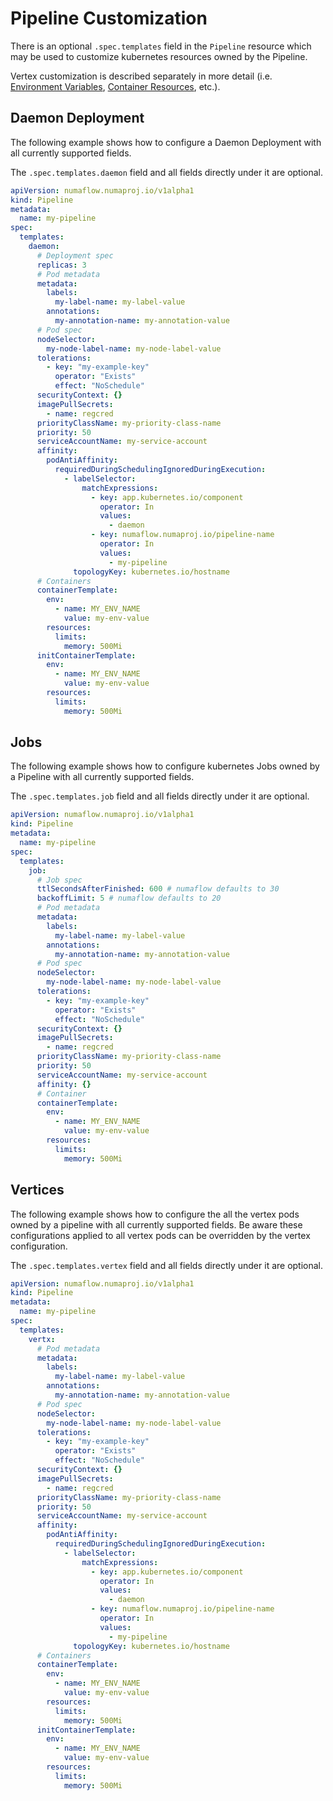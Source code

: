 # Pipeline Customization

There is an optional `.spec.templates` field in the `Pipeline` resource which may be used to customize kubernetes resources owned by the Pipeline.

Vertex customization is described separately in more detail (i.e. [Environment Variables](environment-variables.md), [Container Resources](container-resources.md), etc.).

## Daemon Deployment

The following example shows how to configure a Daemon Deployment with all currently supported fields.

The `.spec.templates.daemon` field and all fields directly under it are optional.

```yaml
apiVersion: numaflow.numaproj.io/v1alpha1
kind: Pipeline
metadata:
  name: my-pipeline
spec:
  templates:
    daemon:
      # Deployment spec
      replicas: 3
      # Pod metadata
      metadata:
        labels:
          my-label-name: my-label-value
        annotations:
          my-annotation-name: my-annotation-value
      # Pod spec
      nodeSelector:
        my-node-label-name: my-node-label-value
      tolerations:
        - key: "my-example-key"
          operator: "Exists"
          effect: "NoSchedule"
      securityContext: {}
      imagePullSecrets:
        - name: regcred
      priorityClassName: my-priority-class-name
      priority: 50
      serviceAccountName: my-service-account
      affinity:
        podAntiAffinity:
          requiredDuringSchedulingIgnoredDuringExecution:
            - labelSelector:
                matchExpressions:
                  - key: app.kubernetes.io/component
                    operator: In
                    values:
                      - daemon
                  - key: numaflow.numaproj.io/pipeline-name
                    operator: In
                    values:
                      - my-pipeline
              topologyKey: kubernetes.io/hostname
      # Containers
      containerTemplate:
        env:
          - name: MY_ENV_NAME
            value: my-env-value
        resources:
          limits:
            memory: 500Mi
      initContainerTemplate:
        env:
          - name: MY_ENV_NAME
            value: my-env-value
        resources:
          limits:
            memory: 500Mi
```

## Jobs

The following example shows how to configure kubernetes Jobs owned by a Pipeline with all currently supported fields.

The `.spec.templates.job` field and all fields directly under it are optional.

```yaml
apiVersion: numaflow.numaproj.io/v1alpha1
kind: Pipeline
metadata:
  name: my-pipeline
spec:
  templates:
    job:
      # Job spec
      ttlSecondsAfterFinished: 600 # numaflow defaults to 30
      backoffLimit: 5 # numaflow defaults to 20
      # Pod metadata
      metadata:
        labels:
          my-label-name: my-label-value
        annotations:
          my-annotation-name: my-annotation-value
      # Pod spec
      nodeSelector:
        my-node-label-name: my-node-label-value
      tolerations:
        - key: "my-example-key"
          operator: "Exists"
          effect: "NoSchedule"
      securityContext: {}
      imagePullSecrets:
        - name: regcred
      priorityClassName: my-priority-class-name
      priority: 50
      serviceAccountName: my-service-account
      affinity: {}
      # Container
      containerTemplate:
        env:
          - name: MY_ENV_NAME
            value: my-env-value
        resources:
          limits:
            memory: 500Mi
```

## Vertices

The following example shows how to configure the all the vertex pods owned by a pipeline with all currently supported fields. Be aware these configurations applied to all vertex pods can be overridden by the vertex configuration.

The `.spec.templates.vertex` field and all fields directly under it are optional.

```yaml
apiVersion: numaflow.numaproj.io/v1alpha1
kind: Pipeline
metadata:
  name: my-pipeline
spec:
  templates:
    vertx:
      # Pod metadata
      metadata:
        labels:
          my-label-name: my-label-value
        annotations:
          my-annotation-name: my-annotation-value
      # Pod spec
      nodeSelector:
        my-node-label-name: my-node-label-value
      tolerations:
        - key: "my-example-key"
          operator: "Exists"
          effect: "NoSchedule"
      securityContext: {}
      imagePullSecrets:
        - name: regcred
      priorityClassName: my-priority-class-name
      priority: 50
      serviceAccountName: my-service-account
      affinity:
        podAntiAffinity:
          requiredDuringSchedulingIgnoredDuringExecution:
            - labelSelector:
                matchExpressions:
                  - key: app.kubernetes.io/component
                    operator: In
                    values:
                      - daemon
                  - key: numaflow.numaproj.io/pipeline-name
                    operator: In
                    values:
                      - my-pipeline
              topologyKey: kubernetes.io/hostname
      # Containers
      containerTemplate:
        env:
          - name: MY_ENV_NAME
            value: my-env-value
        resources:
          limits:
            memory: 500Mi
      initContainerTemplate:
        env:
          - name: MY_ENV_NAME
            value: my-env-value
        resources:
          limits:
            memory: 500Mi
```
